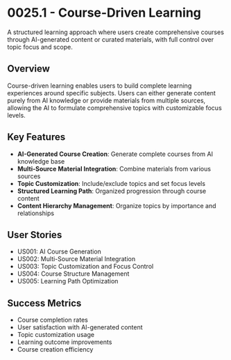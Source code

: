 # 0025.1 - Course-Driven Learning

A structured learning approach where users create comprehensive courses through AI-generated content or curated materials, with full control over topic focus and scope.

## Overview

Course-driven learning enables users to build complete learning experiences around specific subjects. Users can either generate content purely from AI knowledge or provide materials from multiple sources, allowing the AI to formulate comprehensive topics with customizable focus levels.

## Key Features

- **AI-Generated Course Creation**: Generate complete courses from AI knowledge base
- **Multi-Source Material Integration**: Combine materials from various sources
- **Topic Customization**: Include/exclude topics and set focus levels
- **Structured Learning Path**: Organized progression through course content
- **Content Hierarchy Management**: Organize topics by importance and relationships

## User Stories

- US001: AI Course Generation
- US002: Multi-Source Material Integration  
- US003: Topic Customization and Focus Control
- US004: Course Structure Management
- US005: Learning Path Optimization

## Success Metrics

- Course completion rates
- User satisfaction with AI-generated content
- Topic customization usage
- Learning outcome improvements
- Course creation efficiency
